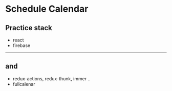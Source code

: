 # Schedule Calendar

## Practice stack

-   react
-   firebase

---

## and

-   redux-actions, redux-thunk, immer ..
-   fullcalenar
